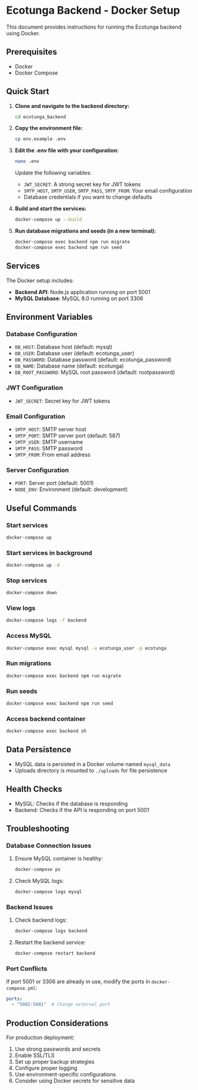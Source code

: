 # Ecotunga Backend - Docker Setup

This document provides instructions for running the Ecotunga backend using Docker.

## Prerequisites

- Docker
- Docker Compose

## Quick Start

1. **Clone and navigate to the backend directory:**
   ```bash
   cd ecotunga_backend
   ```

2. **Copy the environment file:**
   ```bash
   cp env.example .env
   ```

3. **Edit the .env file with your configuration:**
   ```bash
   nano .env
   ```
   
   Update the following variables:
   - `JWT_SECRET`: A strong secret key for JWT tokens
   - `SMTP_HOST`, `SMTP_USER`, `SMTP_PASS`, `SMTP_FROM`: Your email configuration
   - Database credentials if you want to change defaults

4. **Build and start the services:**
   ```bash
   docker-compose up --build
   ```

5. **Run database migrations and seeds (in a new terminal):**
   ```bash
   docker-compose exec backend npm run migrate
   docker-compose exec backend npm run seed
   ```

## Services

The Docker setup includes:

- **Backend API**: Node.js application running on port 5001
- **MySQL Database**: MySQL 8.0 running on port 3306

## Environment Variables

### Database Configuration
- `DB_HOST`: Database host (default: mysql)
- `DB_USER`: Database user (default: ecotunga_user)
- `DB_PASSWORD`: Database password (default: ecotunga_password)
- `DB_NAME`: Database name (default: ecotunga)
- `DB_ROOT_PASSWORD`: MySQL root password (default: rootpassword)

### JWT Configuration
- `JWT_SECRET`: Secret key for JWT tokens

### Email Configuration
- `SMTP_HOST`: SMTP server host
- `SMTP_PORT`: SMTP server port (default: 587)
- `SMTP_USER`: SMTP username
- `SMTP_PASS`: SMTP password
- `SMTP_FROM`: From email address

### Server Configuration
- `PORT`: Server port (default: 5001)
- `NODE_ENV`: Environment (default: development)

## Useful Commands

### Start services
```bash
docker-compose up
```

### Start services in background
```bash
docker-compose up -d
```

### Stop services
```bash
docker-compose down
```

### View logs
```bash
docker-compose logs -f backend
```

### Access MySQL
```bash
docker-compose exec mysql mysql -u ecotunga_user -p ecotunga
```

### Run migrations
```bash
docker-compose exec backend npm run migrate
```

### Run seeds
```bash
docker-compose exec backend npm run seed
```

### Access backend container
```bash
docker-compose exec backend sh
```

## Data Persistence

- MySQL data is persisted in a Docker volume named `mysql_data`
- Uploads directory is mounted to `./uploads` for file persistence

## Health Checks

- MySQL: Checks if the database is responding
- Backend: Checks if the API is responding on port 5001

## Troubleshooting

### Database Connection Issues
1. Ensure MySQL container is healthy:
   ```bash
   docker-compose ps
   ```

2. Check MySQL logs:
   ```bash
   docker-compose logs mysql
   ```

### Backend Issues
1. Check backend logs:
   ```bash
   docker-compose logs backend
   ```

2. Restart the backend service:
   ```bash
   docker-compose restart backend
   ```

### Port Conflicts
If port 5001 or 3306 are already in use, modify the ports in `docker-compose.yml`:
```yaml
ports:
  - "5002:5001"  # Change external port
```

## Production Considerations

For production deployment:

1. Use strong passwords and secrets
2. Enable SSL/TLS
3. Set up proper backup strategies
4. Configure proper logging
5. Use environment-specific configurations
6. Consider using Docker secrets for sensitive data 
